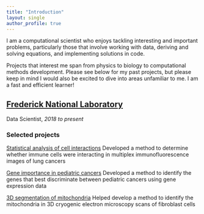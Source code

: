 ```yaml
---
title: "Introduction"
layout: single
author_profile: true
---
```


I am a computational scientist who enjoys tackling interesting and important problems, particularly those that involve working with data, deriving and solving equations, and implementing solutions in code.

Projects that interest me span from physics to biology to computational methods development. Please see below for my past projects, but please keep in mind I would also be excited to dive into areas unfamiliar to me. I am a fast and efficient learner!

## [Frederick National Laboratory](https://frederick.cancer.gov/)

Data Scientist, *2018 to present*

### Selected projects

[Statistical analysis of cell interactions](bleh.md) Developed a method to determine whether immune cells were interacting in multiplex immunofluorescence images of lung cancers

[Gene importance in pediatric cancers](bleh.md) Developed a method to identify the genes that best discriminate between pediatric cancers using gene expression data

[3D segmentation of mitochondria](bleh.md) Helped develop a method to identify the mitochondria in 3D cryogenic electron microscopy scans of fibroblast cells
